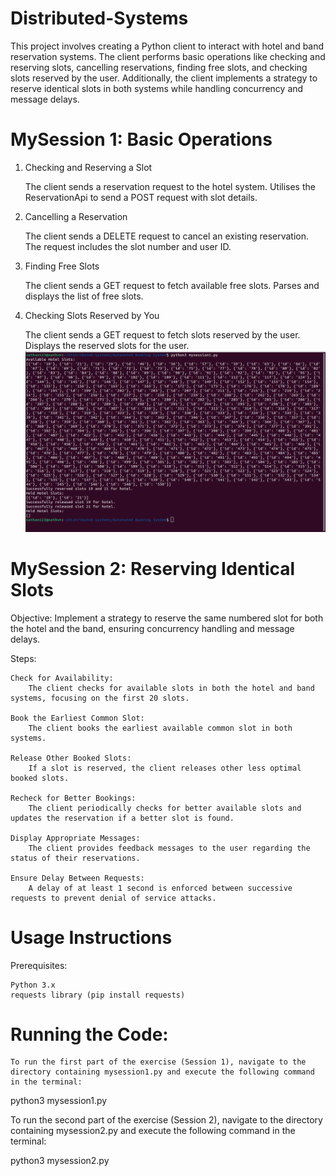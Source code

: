 # Distributed-Systems



This project involves creating a Python client to interact with hotel and band reservation systems. The client performs basic operations like checking and reserving slots, cancelling reservations, finding free slots, and checking slots reserved by the user. Additionally, the client implements a strategy to reserve identical slots in both systems while handling concurrency and message delays.
# MySession 1: Basic Operations

1. Checking and Reserving a Slot

    The client sends a reservation request to the hotel system.
    Utilises the ReservationApi to send a POST request with slot details.

2. Cancelling a Reservation

    The client sends a DELETE request to cancel an existing reservation.
    The request includes the slot number and user ID.

3. Finding Free Slots

    The client sends a GET request to fetch available free slots.
    Parses and displays the list of free slots.

4. Checking Slots Reserved by You

    The client sends a GET request to fetch slots reserved by the user.
    Displays the reserved slots for the user.
![mySession1](mySession1.png)


 # MySession 2: Reserving Identical Slots

Objective:
Implement a strategy to reserve the same numbered slot for both the hotel and the band, ensuring concurrency handling and message delays.

Steps:

    Check for Availability:
        The client checks for available slots in both the hotel and band systems, focusing on the first 20 slots.

    Book the Earliest Common Slot:
        The client books the earliest available common slot in both systems.

    Release Other Booked Slots:
        If a slot is reserved, the client releases other less optimal booked slots.

    Recheck for Better Bookings:
        The client periodically checks for better available slots and updates the reservation if a better slot is found.

    Display Appropriate Messages:
        The client provides feedback messages to the user regarding the status of their reservations.

    Ensure Delay Between Requests:
        A delay of at least 1 second is enforced between successive requests to prevent denial of service attacks.

# Usage Instructions

Prerequisites:

    Python 3.x
    requests library (pip install requests)
# Running the Code:

    To run the first part of the exercise (Session 1), navigate to the directory containing mysession1.py and execute the following command in the terminal:

python3 mysession1.py

To run the second part of the exercise (Session 2), navigate to the directory containing mysession2.py and execute the following command in the terminal:

python3 mysession2.py

